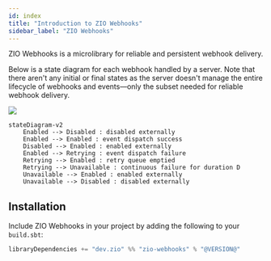 ```yaml
---
id: index
title: "Introduction to ZIO Webhooks"
sidebar_label: "ZIO Webhooks"
---
```


ZIO Webhooks is a microlibrary for reliable and persistent webhook delivery.

Below is a state diagram for each webhook handled by a server. Note that there
aren't any initial or final states as the server doesn't manage the entire
lifecycle of webhooks and events—only the subset needed for reliable webhook
delivery.

[![](https://mermaid.ink/img/eyJjb2RlIjoic3RhdGVEaWFncmFtLXYyXG4gICAgRW5hYmxlZCAtLT4gRGlzYWJsZWQgOiBkaXNhYmxlZCBleHRlcm5hbGx5XG4gICAgRW5hYmxlZCAtLT4gRW5hYmxlZCA6IGV2ZW50IGRpc3BhdGNoIHN1Y2Nlc3NcbiAgICBEaXNhYmxlZCAtLT4gRW5hYmxlZCA6IGVuYWJsZWQgZXh0ZXJuYWxseVxuICAgIEVuYWJsZWQgLS0-IFJldHJ5aW5nIDogZXZlbnQgZGlzcGF0Y2ggZmFpbHVyZVxuICAgIFJldHJ5aW5nIC0tPiBFbmFibGVkIDogcmV0cnkgcXVldWUgZW1wdGllZFxuICAgIFJldHJ5aW5nIC0tPiBVbmF2YWlsYWJsZSA6IGNvbnRpbnVvdXMgZmFpbHVyZSBmb3IgZHVyYXRpb24gRFxuICAgIFVuYXZhaWxhYmxlIC0tPiBFbmFibGVkIDogZW5hYmxlZCBleHRlcm5hbGx5XG4gICAgVW5hdmFpbGFibGUgLS0-IERpc2FibGVkIDogZGlzYWJsZWQgZXh0ZXJuYWxseSIsIm1lcm1haWQiOnt9LCJ1cGRhdGVFZGl0b3IiOmZhbHNlfQ)](https://mermaid-js.github.io/mermaid-live-editor/#/edit/eyJjb2RlIjoic3RhdGVEaWFncmFtLXYyXG4gICAgRW5hYmxlZCAtLT4gRGlzYWJsZWQgOiBkaXNhYmxlZCBleHRlcm5hbGx5XG4gICAgRW5hYmxlZCAtLT4gRW5hYmxlZCA6IGV2ZW50IGRpc3BhdGNoIHN1Y2Nlc3NcbiAgICBEaXNhYmxlZCAtLT4gRW5hYmxlZCA6IGVuYWJsZWQgZXh0ZXJuYWxseVxuICAgIEVuYWJsZWQgLS0-IFJldHJ5aW5nIDogZXZlbnQgZGlzcGF0Y2ggZmFpbHVyZVxuICAgIFJldHJ5aW5nIC0tPiBFbmFibGVkIDogcmV0cnkgcXVldWUgZW1wdGllZFxuICAgIFJldHJ5aW5nIC0tPiBVbmF2YWlsYWJsZSA6IGNvbnRpbnVvdXMgZmFpbHVyZSBmb3IgZHVyYXRpb24gRFxuICAgIFVuYXZhaWxhYmxlIC0tPiBFbmFibGVkIDogZW5hYmxlZCBleHRlcm5hbGx5XG4gICAgVW5hdmFpbGFibGUgLS0-IERpc2FibGVkIDogZGlzYWJsZWQgZXh0ZXJuYWxseSIsIm1lcm1haWQiOnt9LCJ1cGRhdGVFZGl0b3IiOmZhbHNlfQ)
```mermaid
stateDiagram-v2
    Enabled --> Disabled : disabled externally
    Enabled --> Enabled : event dispatch success
    Disabled --> Enabled : enabled externally
    Enabled --> Retrying : event dispatch failure
    Retrying --> Enabled : retry queue emptied
    Retrying --> Unavailable : continuous failure for duration D
    Unavailable --> Enabled : enabled externally
    Unavailable --> Disabled : disabled externally
```
 
## Installation

Include ZIO Webhooks in your project by adding the following to your `build.sbt`:

```scala
libraryDependencies += "dev.zio" %% "zio-webhooks" % "@VERSION@"
```
